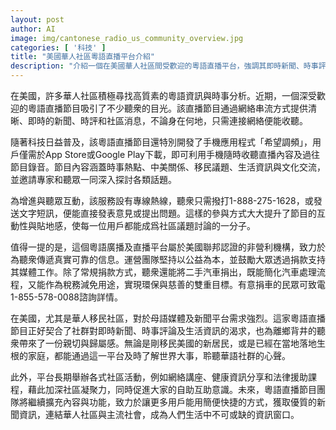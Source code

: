 ```yaml
---
layout: post
author: AI
image: img/cantonese_radio_us_community_overview.jpg
categories: [ '科技' ]
title: "美國華人社區粵語直播平台介紹"
description: "介紹一個在美國華人社區間受歡迎的粵語直播平台，強調其即時新聞、時事評論、社區互動、非營利性質及多元公益活動，並介紹手機 app、聽眾熱線與捐款管道，展現其如何成為連結華人移民社區與主流社會的重要窗口。"
---
```

在美國，許多華人社區積極尋找高質素的粵語資訊與時事分析。近期，一個深受歡迎的粵語直播節目吸引了不少聽衆的目光。該直播節目通過網絡串流方式提供清晰、即時的新聞、時評和社區消息，不論身在何地，只需連接網絡便能收聽。

隨著科技日益普及，該粵語直播節目還特別開發了手機應用程式「希望調頻」，用戶僅需於App Store或Google Play下載，即可利用手機隨時收聽直播內容及過往節目錄音。節目內容涵蓋時事熱點、中美關係、移民議題、生活資訊與文化交流，並邀請專家和聽眾一同深入探討各類話題。

為增進與聽眾互動，該服務設有專線熱線，聽衆只需撥打1-888-275-1628，或發送文字短訊，便能直接發表意見或提出問題。這樣的參與方式大大提升了節目的互動性與貼地感，使每一位用戶都能成爲社區議題討論的一分子。

值得一提的是，這個粵語廣播及直播平台屬於美國聯邦認證的非營利機構，致力於為聽衆傳遞真實可靠的信息。運營團隊堅持以公益為本，並鼓勵大眾透過捐款支持其媒體工作。除了常規捐款方式，聽衆還能將二手汽車捐出，既能簡化汽車處理流程，又能作為稅務減免用途，實現環保與慈善的雙重目標。有意捐車的民眾可致電1-855-578-0088諮詢詳情。

在美國，尤其是華人移民社區，對於母語媒體及新聞平台需求強烈。這家粵語直播節目正好契合了社群對即時新聞、時事評論及生活資訊的渴求，也為離鄉背井的聽衆帶來了一份親切與歸屬感。無論是剛移民美國的新居民，或是已經在當地落地生根的家庭，都能通過這一平台及時了解世界大事，聆聽華語社群的心聲。

此外，平台長期舉辦各式社區活動，例如網絡講座、健康資訊分享和法律援助課程，藉此加深社區凝聚力，同時促進大家的自助互助意識。未來，粵語直播節目團隊將繼續擴充內容與功能，致力於讓更多用戶能用簡便快捷的方式，獲取優質的新聞資訊，連結華人社區與主流社會，成為人們生活中不可或缺的資訊窗口。